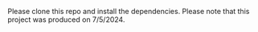 Please clone this repo and install the dependencies. Please note that this project was produced on 7/5/2024.
